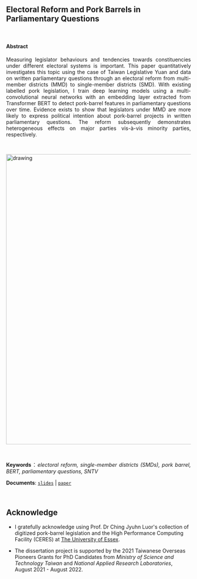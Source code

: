 ## Electoral Reform and Pork Barrels in Parliamentary Questions <br />  


<br />

<div style="text-align: justify">

####  Abstract  

Measuring legislator behaviours and tendencies towards constituencies under different electoral systems is important. This paper quantitatively investigates this topic using the case of  Taiwan Legislative Yuan and data on written parliamentary questions through an electoral reform from multi-member districts (MMD) to single-member districts (SMD). With existing labelled pork legislation, I train deep learning models using a multi-convolutional neural networks with an embedding layer extracted from Transformer BERT to detect pork-barrel features in parliamentary questions over time. Evidence exists to show that legislators under MMD are more likely to express political intention about pork-barrel projects in written parliamentary questions. The reform subsequently demonstrates heterogeneous effects on major parties vis-à-vis minority parties, respectively.  



<br />

<img 
  src="https://raw.githack.com/davidycliao/erpb/main/slides/images/YCLIAO_ESSEX.png"
  alt="drawing" 
  style="width:790px;"/>

<br />


**Keywords**：*electoral reform, single-member districts (SMDs), pork barrel, BERT, parliamentary questions, SNTV*

**Documents**:  [`slides`](https://raw.githack.com/davidycliao/erpb/main/slides/slides.html) |  [`paper`](https://raw.githack.com/davidycliao/erpb/master/paper/paper.pdf)
 

</div>


<br />



## Acknowledge 

- I gratefully acknowledge using Prof. Dr Ching Jyuhn Luor's collection of digitized pork-barrel legislation and the High Performance Computing Facility (CERES) at [The University of Essex](https://www.essex.ac.uk/student/it-services/high-performance-computing-(hpc)). 

- The dissertation project is supported by the 2021 Taiwanese Overseas Pioneers Grants for PhD Candidates from *Ministry of Science and Technology Taiwan* and  *National Applied Research Laboratories*, August 2021 - August 2022.


